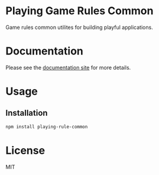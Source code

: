 Playing Game Rules Common
=========================

Game rules common utilites for building playful applications.

# Documentation

Please see the [documentation site](https://playingio.github.io) for more details.

# Usage

## Installation

```bash
npm install playing-rule-common
```

# License

MIT